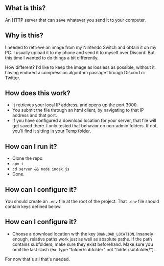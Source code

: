 ## What is this?

An HTTP server that can save whatever you send it to your computer.

## Why is this?

I needed to retrieve an image from my Nintendo Switch and obtain it on my PC. I usually upload it to my phone and send it to myself over Discord. But this time I wanted to do things a bit differently.

How different? I'd like to keep the image as lossless as possible, without it having endured a compression algorithm passage through Discord or Twitter.

## How does this work?

- It retrieves your local IP address, and opens up the port 3000.
- You submit the file through an html client, by navigating to that IP address and that port.
- If you have configured a download location for your server, that file will get saved there. I only tested that behavior on non-admin folders. If not, you'll find it sitting in your Temp folder.

## How can I run it?

- Clone the repo.
- `npm i`
- `cd server && node index.js`
- Done.

## How can I configure it?

You should create an `.env` file at the root of the project. That `.env` file should contain keys defined below.

## How can I configure it?

- Choose a download location with the key `DOWNLOAD_LOCATION`. Insanely enough, relative paths work just as well as absolute paths. If the path contains subfolders, make sure they exist beforehand. Make sure you omit the last slash (ex. type "folder/subfolder" not "folder/subfolder/").

For now that's all that's needed.